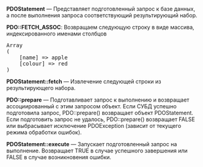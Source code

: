 <b>PDOStatement</b> — Представляет подготовленный запрос к базе данных, а после выполнения запроса соответствующий результирующий набор.<br>

<b>PDO::FETCH_ASSOC</b>: Возвращаем следующую строку в виде массива, индексированного именами столбцов
<pre>
Array
(
    [name] => apple
    [colour] => red
)
</pre>

<b>PDOStatement::fetch</b> — Извлечение следующей строки из результирующего набора.<br>

<b>PDO::prepare</b> — Подготавливает запрос к выполнению и возвращает ассоциированный с этим запросом объект. Если СУБД успешно подготовила запрос, PDO::prepare() возвращает объект PDOStatement. Если подготовить запрос не удалось, PDO::prepare() возвращает FALSE или выбрасывает исключение PDOException (зависит от текущего режима обработки ошибок).<br>

<b>PDOStatement::execute</b> — Запускает подготовленный запрос на выполнение. Возвращает TRUE в случае успешного завершения или FALSE в случае возникновения ошибки.<br> 